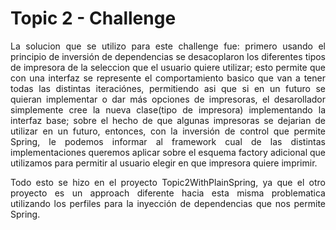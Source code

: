 # Topic 2 - Challenge

<div style="text-align: justify">
La solucion que se utilizo para este challenge fue: primero usando el principio de inversión de dependencias se desacoplaron los diferentes tipos de impresora de la seleccion
que el usuario quiere utilizar; esto permite que con una interfaz se represente el comportamiento basico que van a tener todas las distintas iteraciónes, permitiendo asi que si
en un futuro se quieran implementar o dar más opciones de impresoras, el desarollador simplemente cree la nueva clase(tipo de impresora) implementando la interfaz base; sobre el
hecho de que algunas impresoras se dejarian de utilizar en un futuro, entonces, con la inversión de control que permite Spring, le podemos informar al framework cual de las 
distintas implementaciones queremos aplicar sobre el esquema factory adicional que utilizamos para permitir al usuario elegir en que impresora quiere imprimir.

Todo esto se hizo en el proyecto Topic2WithPlainSpring, ya que el otro proyecto es un approach diferente hacia esta misma problematica utilizando los perfiles para la inyección
de dependencias que nos permite Spring.
</div>
